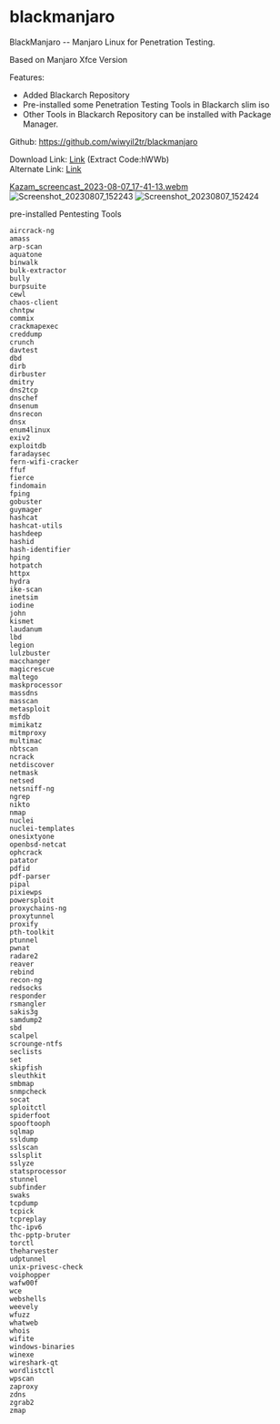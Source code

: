 # blackmanjaro
BlackManjaro -- Manjaro Linux for Penetration Testing.

Based on Manjaro Xfce Version<br>

 Features:<br>
* Added Blackarch Repository
* Pre-installed some Penetration Testing Tools in Blackarch slim iso
* Other Tools in Blackarch Repository can be installed with Package Manager.

Github: https://github.com/wiwyil2tr/blackmanjaro

Download Link: [Link](https://www.123pan.com/s/jR1SVv-GLx6d.html) (Extract Code:hWWb) <br>
Alternate Link: [Link](https://36-134-210-38.d.cjjd15.com:30443/download-cdn.123pan.cn/123-107/01474e1d/1813490079-0/01474e1d21c88abe6185e5aa10340c6b/c-m6?v=5&t=1691481015&s=16914810152097d0acb888a95af728337e1d4b9650&r=MG9W8T&bzc=1&bzs=1813490079&filename=blackmanjaro-23.0.0-230807-linux61.iso&x-mf-biz-cid=1f44f82c-4c05-4181-a0e9-7568bad167bb-47df1e&auto_redirect=0&xmfcid=2507fc60-b650-4ef9-9449-d95ca8e53943-1-cd8a62355)

[Kazam_screencast_2023-08-07_17-41-13.webm](https://github.com/wiwyil2tr/blackmanjaro/assets/108447154/5354fd26-b965-412b-8cc2-e5e975d1b103)
![Screenshot_20230807_152243](https://github.com/wiwyil2tr/blackmanjaro/assets/108447154/de0af924-7b00-44f8-9607-cbdc4cb328fd)
![Screenshot_20230807_152424](https://github.com/wiwyil2tr/blackmanjaro/assets/108447154/63705093-1601-4b61-aae6-46a75da6e870)



pre-installed Pentesting Tools

```
aircrack-ng
amass
arp-scan
aquatone
binwalk
bulk-extractor
bully
burpsuite
cewl
chaos-client
chntpw
commix
crackmapexec
creddump
crunch
davtest
dbd
dirb
dirbuster
dmitry
dns2tcp
dnschef
dnsenum
dnsrecon
dnsx
enum4linux
exiv2
exploitdb
faradaysec
fern-wifi-cracker
ffuf
fierce
findomain
fping
gobuster
guymager
hashcat
hashcat-utils
hashdeep
hashid
hash-identifier
hping
hotpatch
httpx
hydra
ike-scan
inetsim
iodine
john
kismet
laudanum
lbd
legion
lulzbuster
macchanger
magicrescue
maltego
maskprocessor
massdns
masscan
metasploit
msfdb
mimikatz
mitmproxy
multimac
nbtscan
ncrack
netdiscover
netmask
netsed
netsniff-ng
ngrep
nikto
nmap
nuclei
nuclei-templates
onesixtyone
openbsd-netcat
ophcrack
patator
pdfid
pdf-parser
pipal
pixiewps
powersploit
proxychains-ng
proxytunnel
proxify
pth-toolkit
ptunnel
pwnat
radare2
reaver
rebind
recon-ng
redsocks
responder
rsmangler
sakis3g
samdump2
sbd
scalpel
scrounge-ntfs
seclists
set
skipfish
sleuthkit
smbmap
snmpcheck
socat
sploitctl
spiderfoot
spooftooph
sqlmap
ssldump
sslscan
sslsplit
sslyze
statsprocessor
stunnel
subfinder
swaks
tcpdump
tcpick
tcpreplay
thc-ipv6
thc-pptp-bruter
torctl
theharvester
udptunnel
unix-privesc-check
voiphopper
wafw00f
wce
webshells
weevely
wfuzz
whatweb
whois
wifite
windows-binaries
winexe
wireshark-qt
wordlistctl
wpscan
zaproxy
zdns
zgrab2
zmap
```
